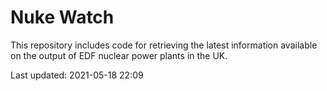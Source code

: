 # Nuke Watch

This repository includes code for retrieving the latest information available on the output of EDF nuclear power plants in the UK.

Last updated: 2021-05-18 22:09